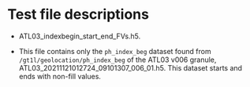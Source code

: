 # Test file descriptions

* ATL03_indexbegin_start_end_FVs.h5.
- This file contains only the `ph_index_beg` dataset found from
  `/gt1l/geolocation/ph_index_beg` of the ATL03 v006 granule,
  ATL03_20211121012724_09101307_006_01.h5. This dataset starts
  and ends with non-fill values.